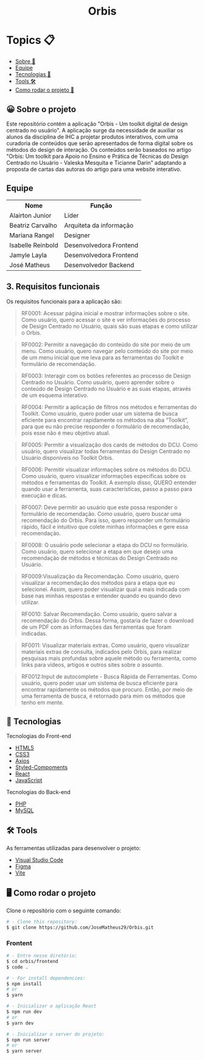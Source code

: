 <h1 align = "center">Orbis</h1>


<h1>Topics 📋</h1>

   - [Sobre 📖](#about)
   - [Equipe](#team)
   - [Tecnologias 🚀](#techs)
   - [Tools 🛠️](#tools)
   - [Como rodar o projeto 🤔](#run-project)


<h2 id="about">😀 Sobre o projeto </h2>
<p id = "Sobre">Este repositório contém a aplicação "Orbis - Um toolkit digital de design centrado no usuário". A aplicação surge da necessidade de auxiliar os alunos da disciplina de IHC a projetar produtos  interativos, com uma curadoria de conteúdos que serão apresentados de forma digital sobre os métodos do design de interação. Os conteúdos serão baseados no artigo  "Orbis: Um toolkit para Apoio no Ensino e Prática de Técnicas do Design Centrado no Usuário - Valeska Mesquita e Ticianne Darin" adaptando a proposta de cartas das autoras do artigo para uma website interativo.</p>

<h2 id="team">Equipe </h2>
<p>
  <table>
    <tr>
      <th>Nome</th>
      <th>Função</th>
    </tr>
    <tr>
      <td>Alairton Junior</td>
      <td>Líder</td>
    </tr>
    <tr>
      <td>Beatriz Carvalho</td>
      <td>Arquiteta da informação</td>
    </tr>
    <tr>
      <td>Mariana Rangel</td>
      <td>Designer</td>
    </tr>
    <tr>
      <td>Isabelle Reinbold</td>
      <td>Desenvolvedora Frontend</td>
    </tr>
     <tr>
      <td>Jamyle Layla</td>
      <td>Desenvolvedora Frontend</td>
    </tr>
    <tr>
      <td>José Matheus</td>
      <td>Desenvolvedor Backend</td>
    </tr>
  </table>
</p>

## 3. Requisitos funcionais
Os requisitos funcionais para a aplicação são:

> RF0001: Acessar página inicial e mostrar informações sobre o site. Como usuário, quero acessar o site e ver informações do processo de Design Centrado no Usuário, quais são suas etapas e como utilizar o Orbis.


> RF0002: Permitir a navegação do conteúdo do site por meio de um menu. Como usuário, quero navegar pelo conteúdo do site por meio de um menu inicial que me leva para as ferramentas do Toolkit e formulário de recomendação.


> RF0003: Interagir com os botões referentes ao processo de Design Centrado no Usuário. Como usuário, quero aprender sobre o conteúdo de Design Centrado no Usuário e as suas etapas, através de um esquema interativo.


> RF0004: Permitir a aplicação de filtros nos métodos e ferramentas do Toolkit. Como usuário, quero poder usar um sistema de busca eficiente para encontrar rapidamente os métodos na aba “Toolkit”, para que eu não precise responder o formulário de recomendação, pois esse não é meu objetivo atual.


> RF0005: Permitir a visualização dos cards de métodos do DCU. Como usuário, quero visualizar todas ferramentas do Design Centrado no Usuário disponíveis no Toolkit Orbis.


> RF0006: Permitir visualizar informações sobre os métodos do DCU. Como usuário, quero visualizar informações específicas sobre os métodos e ferramentas do Toolkit. A exemplo disso, QUERO entender quando usar a ferramenta, suas características, passo a passo para execução e dicas.


> RF0007: Deve permitir ao usuário que este possa responder o formulário de recomendação. Como usuário, quero buscar uma recomendação do Orbis. Para isso, quero responder um formulário rápido, fácil e intuitivo que colete minhas informações e gere  essa recomendação.

> RF0008: O usuário pode selecionar a etapa do DCU no formulário. Como usuário, quero selecionar a etapa em que desejo uma recomendação de métodos e técnicas do Design Centrado no Usuário.

> RF0009:Visualização da Recomendação. Como usuário, quero visualizar a recomendação dos métodos para a etapa que eu selecionei. Assim, quero poder visualizar qual a mais indicada com base nas minhas respostas e entender quando eu quando devo utilizar.


> RF0010: Salvar Recomendação. Como usuário, quero salvar a recomendação do Orbis. Dessa forma, gostaria de fazer o download de um PDF com as informações das ferramentas que foram indicadas.


> RF0011: Visualizar materiais extras. Como usuário, quero visualizar materiais extras de consulta, indicados pelo Orbis, para realizar pesquisas mais profundas sobre aquele método ou ferramenta, como links para vídeos, artigos e outros sites sobre o assunto.


> RF0012:Input de autocomplete - Busca Rápida de Ferramentas. Como usuário, quero poder usar um sistema de busca eficiente para encontrar rapidamente os métodos que procuro. Então, por meio de uma ferramenta de busca, é retornado para mim os métodos que tenho em mente. 

<h2 id="techs">🚀 Tecnologias</h2>
<p>Tecnologias do Front-end</p>

-  [HTML5](https://developer.mozilla.org/pt-BR/docs/Web/HTML)
-  [CSS3](https://developer.mozilla.org/pt-BR/docs/Web/CSS)
-  [Axios](https://axios-http.com/)
-  [Styled-Compoments](https://styled-components.com/docs)
-  [React](https://react.dev/)
-  [JavaScript](https://developer.mozilla.org/pt-BR/docs/Web/JavaScript)

<p>Tecnologias do Back-end</p>


-  [PHP](https://www.php.net/downloads.php)
-  [MySQL](https://www.mysql.com/downloads/)
  
 <h2 id="tools">🛠 Tools </h2>

As ferramentas utilizadas para desenvolver o projeto:

-  [Visual Studio Code](https://code.visualstudio.com/)
-  [Figma](https://www.figma.com/ui-design-tool/)
-  [Vite](https://vitejs.dev/)
    
<h2 id="run-project">🖥 Como rodar o projeto </h2>

<p>Clone o repositório com o seguinte comando:</p>

```bash
# - Clone this repository:
$ git clone https://github.com/JoseMatheus29/Orbis.git
```
### Frontent
 
```bash
# - Entre nesse diretório:
$ cd orbis/frontend
$ code .

# - For install dependencies:
$ npm install
# or
$ yarn

# - Inicializar o aplicação React
$ npm run dev
# or
$ yarn dev

# - Inicializar o server do projeto:
$ npm run server
# or
$ yarn server
```
